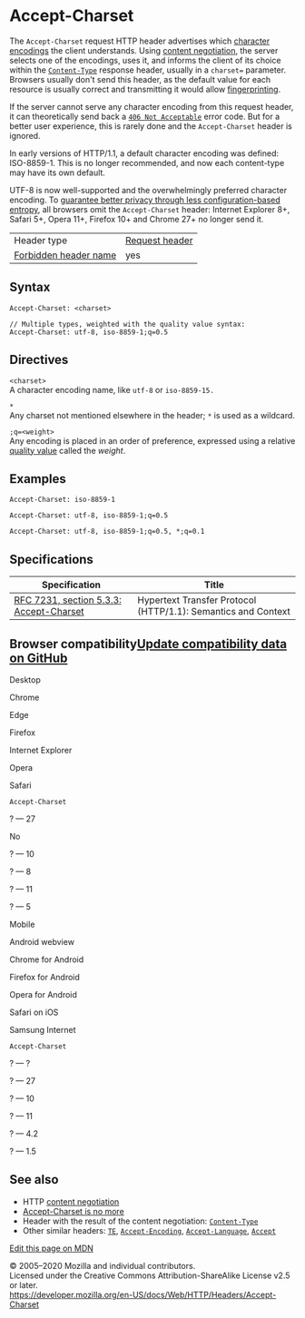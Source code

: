 Accept-Charset
==============

The `Accept-Charset` request HTTP header advertises which [character encodings](https://developer.mozilla.org/en-US/docs/Glossary/character_encoding) the client understands. Using [content negotiation](../content_negotiation), the server selects one of the encodings, uses it, and informs the client of its choice within the [`Content-Type`](content-type) response header, usually in a `charset=` parameter. Browsers usually don't send this header, as the default value for each resource is usually correct and transmitting it would allow [fingerprinting](https://developer.mozilla.org/en-US/docs/Mozilla/Firefox/Privacy/Tracking_Protection).

If the server cannot serve any character encoding from this request header, it can theoretically send back a [`406 Not Acceptable`](../status/406) error code. But for a better user experience, this is rarely done and the `Accept-Charset` header is ignored.

In early versions of HTTP/1.1, a default character encoding was defined: ISO-8859-1. This is no longer recommended, and now each content-type may have its own default.

UTF-8 is now well-supported and the overwhelmingly preferred character encoding. To [guarantee better privacy through less configuration-based entropy](https://www.eff.org/deeplinks/2010/01/primer-information-theory-and-privacy), all browsers omit the `Accept-Charset` header: Internet Explorer 8+, Safari 5+, Opera 11+, Firefox 10+ and Chrome 27+ no longer send it.

<table><tbody><tr class="odd"><td>Header type</td><td><a href="https://developer.mozilla.org/en-US/docs/Glossary/Request_header">Request header</a></td></tr><tr class="even"><td><a href="https://developer.mozilla.org/en-US/docs/Glossary/Forbidden_header_name">Forbidden header name</a></td><td>yes</td></tr></tbody></table>

Syntax
------

    Accept-Charset: <charset>

    // Multiple types, weighted with the quality value syntax:
    Accept-Charset: utf-8, iso-8859-1;q=0.5

Directives
----------

`<charset>`  
A character encoding name, like `utf-8` or `iso-8859-15.`

`*`  
Any charset not mentioned elsewhere in the header; `*` is used as a wildcard.

`;q=<weight>`  
Any encoding is placed in an order of preference, expressed using a relative [quality value](https://developer.mozilla.org/en-US/docs/Glossary/quality_values) called the *weight*.

Examples
--------

    Accept-Charset: iso-8859-1

    Accept-Charset: utf-8, iso-8859-1;q=0.5

    Accept-Charset: utf-8, iso-8859-1;q=0.5, *;q=0.1

Specifications
--------------

<table><thead><tr class="header"><th>Specification</th><th>Title</th></tr></thead><tbody><tr class="odd"><td><a href="https://tools.ietf.org/html/rfc7231#section-5.3.3">RFC 7231, section 5.3.3: Accept-Charset</a></td><td>Hypertext Transfer Protocol (HTTP/1.1): Semantics and Context</td></tr></tbody></table>

Browser compatibility<a href="https://github.com/mdn/browser-compat-data" class="bc-github-link">Update compatibility data on GitHub</a>
----------------------------------------------------------------------------------------------------------------------------------------

Desktop

<span class="bc-head-txt-label bc-head-icon-chrome">Chrome</span>

<span class="bc-head-txt-label bc-head-icon-edge">Edge</span>

<span class="bc-head-txt-label bc-head-icon-firefox">Firefox</span>

<span class="bc-head-txt-label bc-head-icon-ie">Internet Explorer</span>

<span class="bc-head-txt-label bc-head-icon-opera">Opera</span>

<span class="bc-head-txt-label bc-head-icon-safari">Safari</span>

`Accept-Charset`

? — 27

No

? — 10

? — 8

? — 11

? — 5

Mobile

<span class="bc-head-txt-label bc-head-icon-webview_android">Android webview</span>

<span class="bc-head-txt-label bc-head-icon-chrome_android">Chrome for Android</span>

<span class="bc-head-txt-label bc-head-icon-firefox_android">Firefox for Android</span>

<span class="bc-head-txt-label bc-head-icon-opera_android">Opera for Android</span>

<span class="bc-head-txt-label bc-head-icon-safari_ios">Safari on iOS</span>

<span class="bc-head-txt-label bc-head-icon-samsunginternet_android">Samsung Internet</span>

`Accept-Charset`

? — ?

? — 27

? — 10

? — 11

? — 4.2

? — 1.5

See also
--------

-   HTTP [content negotiation](../content_negotiation)
-   [Accept-Charset is no more](https://hsivonen.fi/accept-charset/)
-   Header with the result of the content negotiation: [`Content-Type`](content-type)
-   Other similar headers: [`TE`](te), [`Accept-Encoding`](accept-encoding), [`Accept-Language`](accept-language), [`Accept`](accept)

<a href="https://developer.mozilla.org/en-US/docs/Web/HTTP/Headers/Accept-Charset$edit" class="_attribution-link">Edit this page on MDN</a>

© 2005–2020 Mozilla and individual contributors.  
Licensed under the Creative Commons Attribution-ShareAlike License v2.5 or later.  
<a href="https://developer.mozilla.org/en-US/docs/Web/HTTP/Headers/Accept-Charset" class="_attribution-link">https://developer.mozilla.org/en-US/docs/Web/HTTP/Headers/Accept-Charset</a>

